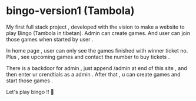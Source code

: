 # bingo-version1 (Tambola)
My first full stack project , developed with the vision to make a website to play Bingo (Tambola in tibetan). Admin can create games. And user can join those games when started by user . 

In home page , user can only see the games finished with winner ticket no. Plus , see upcoming games and contact the number to buy tickets .

There is a backdoor for admin , just append /admin at end of this site , and then enter ur crendtials as a admin . After that , u can create games and start those games . 

Let's play bingo !! :game_die:
